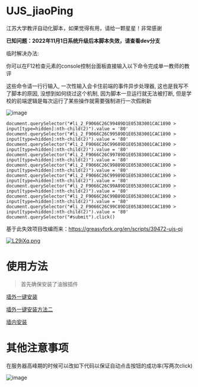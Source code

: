# UJS_jiaoPing

江苏大学教评自动化脚本，如果觉得有用，请给一颗星星！非常感谢

**已知问题：2022年11月1日系统升级后本脚本失效，请查看dev分支**

临时解决办法:

你可以在F12检查元素的console控制台面板直接输入以下命令完成单一教师的教评

这些命令请一行行输入, 一次性输入会卡住前端的事件异步处理器, 这也是我写不了脚本的原因, 没想到如何绕过这个机制, 因为脚本一旦运行就无法被打断, 但是学校的前端逻辑是每次运行了某些操作就需要强制进行一次假刷新

![image](https://user-images.githubusercontent.com/68413810/232666146-c49e5fa6-3555-4e0e-bf3c-bacf95e203ec.png)

```
document.querySelector("#li_2_F9066C26C99489D1E05383001CAC1890 > input[type=hidden]:nth-child(2)").value = '80'
document.querySelector("#li_2_F9066C26C99589D1E05383001CAC1890 > input[type=hidden]:nth-child(2)").value = '80'
document.querySelector("#li_2_F9066C26C99689D1E05383001CAC1890 > input[type=hidden]:nth-child(2)").value = '80'
document.querySelector("#li_2_F9066C26C99789D1E05383001CAC1890 > input[type=hidden]:nth-child(2)").value = '80'
document.querySelector("#li_2_F9066C26C99889D1E05383001CAC1890 > input[type=hidden]:nth-child(2)").value = '80'
document.querySelector("#li_2_F9066C26C99989D1E05383001CAC1890 > input[type=hidden]:nth-child(2)").value = '80'
document.querySelector("#li_2_F9066C26C99A89D1E05383001CAC1890 > input[type=hidden]:nth-child(2)").value = '80'
document.querySelector("#li_2_F9066C26C99B89D1E05383001CAC1890 > input[type=hidden]:nth-child(2)").value = '80'
document.querySelector("#li_2_F9066C26C99C89D1E05383001CAC1890 > input[type=hidden]:nth-child(2)").value = '80'
document.querySelector("#submit").click()
```

基于此失效项目改编而来：https://greasyfork.org/en/scripts/39472-ujs-pj

[![L29iXq.png](https://s1.ax1x.com/2022/04/22/L29iXq.png)](https://imgtu.com/i/L29iXq)



# 使用方法

> 首先确保安装了油猴插件

[墙外一键安装](https://raw.githubusercontent.com/KSroido/UJS_jiaoPing/main/main.user.js)

[墙外一键安装方法二](https://greasyfork.org/en/scripts/447452-ujs-pj)

[墙内安装](https://cdn.jsdelivr.net/gh/KSroido/UJS_jiaoPing@main/main.user.js)

# 其他注意事项

在服务器高峰期的时候可以改如下代码以保证自动点击按钮的成功率(写两次click)

![image](https://user-images.githubusercontent.com/68413810/174051564-ca71c866-36a7-4755-9548-d098134f3cb1.png)

